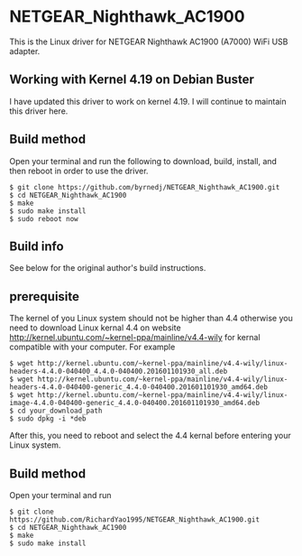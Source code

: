 # NETGEAR_Nighthawk_AC1900

This is the Linux driver for NETGEAR Nighthawk AC1900 (A7000) WiFi USB adapter.

## Working with Kernel 4.19 on Debian Buster

I have updated this driver to work on kernel 4.19. I will continue to maintain this driver here.

## Build method
Open your terminal and run the following to download, build, install, and then reboot in order to use
the driver.

    $ git clone https://github.com/byrnedj/NETGEAR_Nighthawk_AC1900.git
    $ cd NETGEAR_Nighthawk_AC1900
    $ make
    $ sudo make install
    $ sudo reboot now


## Build info

See below for the original author's build instructions.

## prerequisite
The kernel of you Linux system should not be higher than 4.4 otherwise you need to download Linux kernal 4.4 on website http://kernel.ubuntu.com/~kernel-ppa/mainline/v4.4-wily for kernal compatible with your computer. For example

    $ wget http://kernel.ubuntu.com/~kernel-ppa/mainline/v4.4-wily/linux-headers-4.4.0-040400_4.4.0-040400.201601101930_all.deb
    $ wget http://kernel.ubuntu.com/~kernel-ppa/mainline/v4.4-wily/linux-headers-4.4.0-040400-generic_4.4.0-040400.201601101930_amd64.deb
    $ wget http://kernel.ubuntu.com/~kernel-ppa/mainline/v4.4-wily/linux-image-4.4.0-040400-generic_4.4.0-040400.201601101930_amd64.deb
    $ cd your_download_path
    $ sudo dpkg -i *deb
After this, you need to reboot and select the 4.4 kernal before entering your Linux system.

## Build method
Open your terminal and run

    $ git clone https://github.com/RichardYao1995/NETGEAR_Nighthawk_AC1900.git
    $ cd NETGEAR_Nighthawk_AC1900
    $ make
    $ sudo make install
